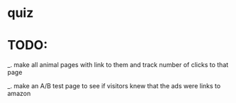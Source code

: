 quiz
====


TODO:
=====
_. make all animal pages with link to them and track number of clicks to that page

_. make an A/B test page to see if visitors knew that the ads were links to amazon